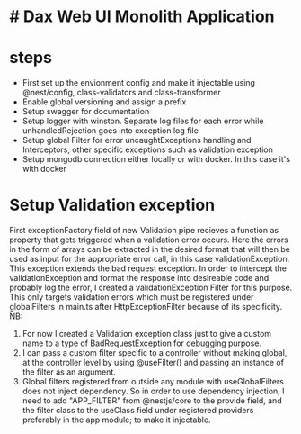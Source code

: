 # # Dax Web UI Monolith Application

# steps

- First set up the envionment config and make it injectable using @nest/config, class-validators and class-transformer
- Enable global versioning and assign a prefix
- Setup swagger for documentation
- Setup logger with winston. Separate log files for each error while unhandledRejection goes into exception log file
- Setup global Filter for error uncaughtExceptions handling and Interceptors, other specific exceptions such as validation exception
- Setup mongodb connection either locally or with docker. In this case it's with docker



# Setup Validation exception

First exceptionFactory field of new Validation pipe recieves a function as property that gets triggered when a validation error occurs. Here the errors in the form of arrays can be extracted in the desired format that will then be used as input for the appropriate error call, in this case validationException. This exception extends the bad request exception. In order to intercept the validationException and format the response into desireable code and probably log the error, I created a validationException Filter for this purpose. This only targets validation errors which must be registered under globalFilters in main.ts after HttpExceptionFilter because of its specificity.
NB: 
1. For now I created a Validation exception class just to give a custom name to a type of BadRequestException for debugging purpose.
2. I can pass a custom filter specific to a controller without making global, at the controller level by using @useFilter() and passing an instance of the filter as an argument.
3. Global filters registered from outside any module with useGlobalFilters does not inject dependency. So in order to use dependency injection, I need to add "APP_FILTER" from @nestjs/core to the provide field, and the filter class to the useClass field under registered providers preferably in the app module; to make it injectable.